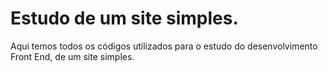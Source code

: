 # Estudo de um site simples.
Aqui temos todos os códigos utilizados para o estudo do desenvolvimento Front End, de um site simples.


